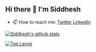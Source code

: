 ## Hi there 👋 I'm Siddhesh

- 📫 How to reach me: <a href='https://twitter.com/siddhesh_kt'>Twitter</a> <a href='https://www.linkedin.com/in/siddhesh-kothadi-a25362191/'>LinkedIn</a>

[![Siddhesh's github stats](https://github-readme-stats.vercel.app/api?username=siddheshkothadi)](https://github.com/siddheshkothadi/github-readme-stats)

[![Top Langs](https://github-readme-stats.vercel.app/api/top-langs/?username=siddheshkothadi&layout=compact)](https://github.com/siddheshkothadi/github-readme-stats)

<!--
**siddheshkothadi/siddheshkothadi** is a ✨ _special_ ✨ repository because its `README.md` (this file) appears on your GitHub profile.

Here are some ideas to get you started:

- 🔭 I’m currently working on ...
- 🌱 I’m currently learning ...
- 👯 I’m looking to collaborate on ...
- 🤔 I’m looking for help with ...
- 💬 Ask me about ...
- 📫 How to reach me: ...
- 😄 Pronouns: ...
- ⚡ Fun fact: ...
-->
